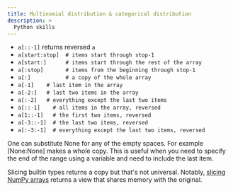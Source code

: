 ```yaml
---
title: Multinomial distribution & categorical distribution
description: >
  Python skills
---
```



* `a[::-1]` returns reversed `a`
* `a[start:stop]  # items start through stop-1`
* `a[start:]      # items start through the rest of the array`
* `a[:stop]       # items from the beginning through stop-1`
* `a[:]           # a copy of the whole array`
* `a[-1]    # last item in the array`
* `a[-2:]   # last two items in the array`
* `a[:-2]   # everything except the last two items`
* `a[::-1]    # all items in the array, reversed`
* `a[1::-1]   # the first two items, reversed`
* `a[-3::-1]  # the last two items, reversed`
* `a[:-3:-1]  # everything except the last two items, reversed`

One can substitute None for any of the empty spaces. For example [None:None] makes a whole copy. This is useful when you need to specify the end of the range using a variable and need to include the last item.

Slicing builtin types returns a copy but that's not universal. Notably, [slicing NumPy arrays](https://docs.scipy.org/doc/numpy/reference/arrays.indexing.html) returns a view that shares memory with the original.

